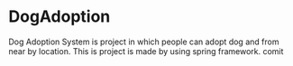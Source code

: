 # DogAdoption
Dog Adoption System is  project in which people can adopt  dog and from near by location. This is project is made by using spring framework. comit
